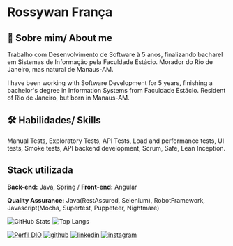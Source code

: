 # Rossywan França


## 🚀 Sobre mim/ About me
Trabalho com Desenvolvimento de Software à 5 anos, finalizando bacharel em Sistemas de Informação pela Faculdade Estácio. Morador do Rio de Janeiro, mas natural de Manaus-AM.

I have been working with Software Development for 5 years, finishing a bachelor's degree in Information Systems from Faculdade Estácio. Resident of Rio de Janeiro, but born in Manaus-AM.

## 🛠 Habilidades/ Skills
Manual Tests, Exploratory Tests, API Tests, Load and performance tests, UI tests, Smoke tests, API backend development, Scrum, Safe, Lean Inception.

## Stack utilizada
**Back-end:** Java, Spring /
**Front-end:** Angular 

**Quality Assurance:** Java(RestAssured, Selenium), RobotFramework, Javascript(Mocha, Supertest, Puppeteer, Nightmare)



![GitHub Stats](https://github-readme-stats.vercel.app/api?username=RossyFranca&theme=transparent&bg_color=000&border_color=30A3DC&show_icons=true&icon_color=30A3DC&title_color=E94D5F&text_color=FFF)
![Top Langs](https://github-readme-stats-git-masterrstaa-rickstaa.vercel.app/api/top-langs/?username=RossyFranca&layout=compact&bg_color=000&border_color=30A3DC&title_color=E94D5F&text_color=FFF)


[![Perfil DIO](https://img.shields.io/badge/-Meu%20Perfil%20na%20DIO-30A3DC?style=for-the-badge)](https://web.dio.me/users/rossyfranca?tab=skills)
[![github](https://img.shields.io/badge/GitHub-100000?style=for-the-badge&logo=github&logoColor=white)](https://github.com/RossyFranca)
[![linkedin](https://img.shields.io/badge/linkedin-0A66C2?style=for-the-badge&logo=linkedin&logoColor=white)](https://www.linkedin.com/in/rossywan-franca/)
[![instagram](https://img.shields.io/badge/Instagram-E4405F?style=for-the-badge&logo=instagram&logoColor=white)](https://www.instagram.com/rossyfranca/)
